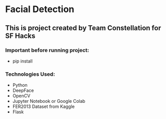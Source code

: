 # Facial Detection #
## This is project created by Team Constellation for SF Hacks ##

### Important before running project: ###
 - pip install

### Technologies Used: ###
- Python
- DeepFace
- OpenCV
- Jupyter Notebook or Google Colab
- FER2013 Dataset from Kaggle
- Flask
